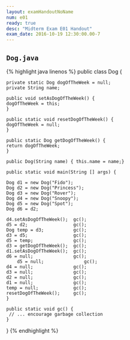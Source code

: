 ```yaml
---
layout: examHandoutNoName
num: e01
ready: true
desc: "Midterm Exam E01 Handout"
exam_date: 2016-10-19 12:30:00.00-7
---
```


## `Dog.java`

{% highlight java linenos %}
public class Dog {

    private static Dog dogOfTheWeek = null;
    private String name;

    public void setAsDogOfTheWeek() {
	dogOfTheWeek = this;
    }

    public static void resetDogOfTheWeek() {
	dogOfTheWeek = null;
    }

    public static Dog getDogOfTheWeek() {
	return dogOfTheWeek;
    }

    public Dog(String name) { this.name = name;}

    public static void main(String [] args) {

	Dog d1 = new Dog("Fido");
	Dog d2 = new Dog("Princess");
	Dog d3 = new Dog("Rover");
	Dog d4 = new Dog("Snoopy");
	Dog d5 = new Dog("Spot");
	Dog d6 = d2;
	
	d4.setAsDogOfTheWeek();  gc();    
	d5 = d2;                 gc();                   
	Dog temp = d3;           gc();             
	d3 = d5;                 gc();                   
	d5 = temp;               gc();                 
	d3 = getDogOfTheWeek();  gc();    
	d1.setAsDogOfTheWeek();  gc();    
	d6 = null;               gc();
        d5 = null;               gc();			
	d4 = null;               gc();                 
	d3 = null;               gc();                 
	d2 = null;               gc();                 
	d1 = null;               gc();                 
	temp = null;             gc();
	resetDogOfTheWeek();     gc();
    }                              

    public static void gc() {
     // ... encourage garbage collection
    }     

}
{% endhighlight %}

